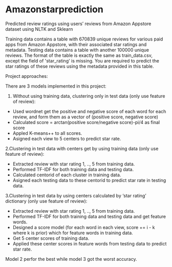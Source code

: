 # Amazonstarprediction
Predicted review ratings using users’ reviews from Amazon Appstore dataset using NLTK and Sklearn

Training data contains a table with 670839 unique reviews for various paid apps from Amazon Appstore, with their associated star ratings and metadata.
Testing data contains a table with another 100000 unique reviews. The format of the table is exactly the same as train_data.csv, except the field of 'star_rating' is missing. You are required to predict the star ratings of these reviews using the metadata provided in this table.

Project approaches:

There are 3 models implemented in this project:

1. Without using training data, clustering only in test data (only use feature of review):

* Used wordnet get the positive and negative score of each word for each review, and form them as a vector of (positive score, negative score)
* Calculated score = arctan(positive score/negative score)-pi/4 as final score
* Appled K-means++ to all scores.
* Asigned each view to 5 centers to predict star rate.

2.Clustering in test data with centers get by using training data (only use feature of review): 

* Extracted review with star rating 1, .., 5 from training data.
* Performed TF-IDF for both training data and testing data.
* Calculated centorid of each cluster in training data.
* Asigned each testing data to these centorid to predict star rate in testing data.

3.Clustering in test data by using centers calculated by ‘star rating’ dictionary (only use feature of review):

* Extracted review with star rating 1, .., 5 from training data.
* Performed TF-IDF for both training data and testing data and get feature words.
* Designed a score model (for each word in each view, score += i - k where k is prior) which for feature words in training data. 
* Get 5 center scores of training data.
* Applied these center scores in feature words from testing data to predict star rate.

Model 2 perfor the best while model 3 got the worst accuracy.

